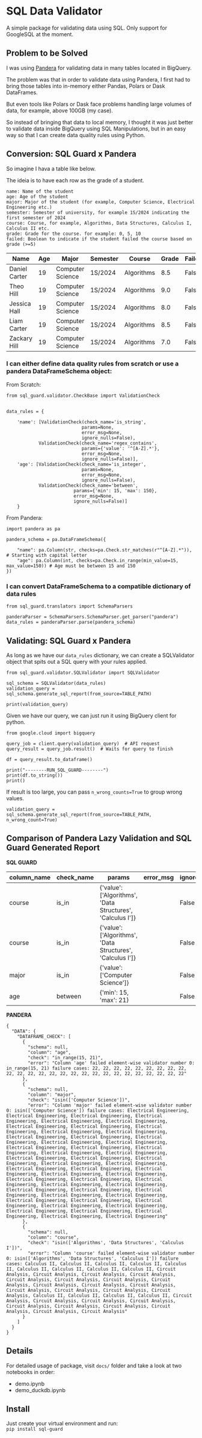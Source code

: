 # SQL Data Validator

A simple package for validating data using SQL. Only support for GoogleSQL at the moment.

## Problem to be Solved

I was using [Pandera](https://github.com/unionai-oss/pandera) for validating data in many tables located in BigQuery.  

The problem was that in order to validate data using Pandera, I first had to bring those tables into in-memory either Pandas, Polars or Dask DataFrames. 

But even tools like Polars or Dask face problems handling large volumes of data, for example, above 100GB (my case).

So instead of bringing that data to local memory, I thought it was just better to validate data inside BigQuery using SQL Manipulations, but in an easy way so that I can create data quality rules using Python.

## Conversion: SQL Guard x Pandera

So imagine I hava a table like below.

The ideia is to have each row as the grade of a student.  
```
name: Name of the student  
age: Age of the student  
major: Major of the student (for example, Computer Science, Electrical Engineering etc.)  
semester: Semester of university, for example 1S/2024 indicating the first semester of 2024  
course: Course, for example, Algorithms, Data Structures, Calculus I, Calculus II etc.  
grade: Grade for the course. for example: 0, 5, 10  
failed: Boolean to indicate if the student failed the course based on grade (>=5)  
```

| Name            | Age | Major            | Semester | Course      | Grade | Failed |
|-----------------|-----|------------------|----------|-------------|-------|--------|
| Daniel Carter   | 19  | Computer Science | 1S/2024  | Algorithms  | 8.5   | False  |
| Theo Hill       | 19  | Computer Science | 1S/2024  | Algorithms  | 9.0   | False  |
| Jessica Hall    | 19  | Computer Science | 1S/2024  | Algorithms  | 8.0   | False  |
| Liam Carter     | 19  | Computer Science | 1S/2024  | Algorithms  | 8.5   | False  |
| Zackary Hill    | 19  | Computer Science | 1S/2024  | Algorithms  | 7.0   | False  |


### I can either define data quality rules from scratch or use a pandera DataFrameSchema object:

From Scratch:
```
from sql_guard.validator.CheckBase import ValidationCheck


data_rules = {

    'name': [ValidationCheck(check_name='is_string',
                            params=None,
                            error_msg=None,
                            ignore_nulls=False),
            ValidationCheck(check_name='regex_contains',
                            params={'value': '^[A-Z].*'},
                            error_msg=None,
                            ignore_nulls=False)],
    'age': [ValidationCheck(check_name='is_integer',
                            params=None,
                            error_msg=None,
                            ignore_nulls=False),
            ValidationCheck(check_name='between',
                         params={'min': 15, 'max': 150},
                         error_msg=None,
                         ignore_nulls=False)]
    }
```
From Pandera:
```
import pandera as pa

pandera_schema = pa.DataFrameSchema({

    "name": pa.Column(str, checks=pa.Check.str_matches(r"^[A-Z].*")), # Starting with capital letter
    "age": pa.Column(int, checks=pa.Check.in_range(min_value=15, max_value=150)) # Age must be between 15 and 150
})
```

### I can convert DataFrameSchema to a compatible dictionary of data rules
```
from sql_guard.translators import SchemaParsers

panderaParser = SchemaParsers.SchemaParser.get_parser("pandera")
data_rules = panderaParser.parse(pandera_schema)
```

## Validating: SQL Guard x Pandera

As long as we have our `data_rules` dictionary, we can create a SQLValidator object that spits out a SQL query with your rules applied.

```
from sql_guard.validator.SQLValidator import SQLValidator

sql_schema = SQLValidator(data_rules)
validation_query = sql_schema.generate_sql_report(from_source=TABLE_PATH)

print(validation_query)
```

Given we have our query, we can just run it using BigQuery client for python.

```
from google.cloud import bigquery

query_job = client.query(validation_query)  # API request
query_result = query_job.result()  # Waits for query to finish

df = query_result.to_dataframe()

print("--------RUN_SQL_GUARD--------")
print(df.to_string())
print()
```

If result is too large, you can pass `n_wrong_counts=True` to group wrong values.
```
validation_query = sql_schema.generate_sql_report(from_source=TABLE_PATH, n_wrong_count=True)
```

## Comparison of Pandera Lazy Validation and SQL Guard Generated Report
**SQL GUARD**

| column_name | check_name | params                                             | error_msg | ignore_nulls | wrong_value            |
|-------------|------------|---------------------------------------------------|-----------|--------------|------------------------|
| course      | is_in      | {'value': ['Algorithms', 'Data Structures', 'Calculus I']} | <NA>      | False        | Calculus II            |
| course      | is_in      | {'value': ['Algorithms', 'Data Structures', 'Calculus I']} | <NA>      | False        | Circuit Analysis       |
| major       | is_in      | {'value': ['Computer Science']}                     | <NA>      | False        | Electrical Engineering |
| age         | between    | {'min': 15, 'max': 21}                             | <NA>      | False        | 22                     |

**PANDERA**
```
{
  "DATA": {
    "DATAFRAME_CHECK": [
      {
        "schema": null,
        "column": "age",
        "check": "in_range(15, 21)",
        "error": "Column 'age' failed element-wise validator number 0: in_range(15, 21) failure cases: 22, 22, 22, 22, 22, 22, 22, 22, 22, 22, 22, 22, 22, 22, 22, 22, 22, 22, 22, 22, 22, 22, 22, 22, 22, 22"
      },
      {
        "schema": null,
        "column": "major",
        "check": "isin(['Computer Science'])",
        "error": "Column 'major' failed element-wise validator number 0: isin(['Computer Science']) failure cases: Electrical Engineering, Electrical Engineering, Electrical Engineering, Electrical Engineering, Electrical Engineering, Electrical Engineering, Electrical Engineering, Electrical Engineering, Electrical Engineering, Electrical Engineering, Electrical Engineering, Electrical Engineering, Electrical Engineering, Electrical Engineering, Electrical Engineering, Electrical Engineering, Electrical Engineering, Electrical Engineering, Electrical Engineering, Electrical Engineering, Electrical Engineering, Electrical Engineering, Electrical Engineering, Electrical Engineering, Electrical Engineering, Electrical Engineering, Electrical Engineering, Electrical Engineering, Electrical Engineering, Electrical Engineering, Electrical Engineering, Electrical Engineering, Electrical Engineering, Electrical Engineering, Electrical Engineering, Electrical Engineering, Electrical Engineering, Electrical Engineering, Electrical Engineering, Electrical Engineering, Electrical Engineering, Electrical Engineering, Electrical Engineering, Electrical Engineering, Electrical Engineering, Electrical Engineering, Electrical Engineering, Electrical Engineering, Electrical Engineering, Electrical Engineering, Electrical Engineering"
      },
      {
        "schema": null,
        "column": "course",
        "check": "isin(['Algorithms', 'Data Structures', 'Calculus I'])",
        "error": "Column 'course' failed element-wise validator number 0: isin(['Algorithms', 'Data Structures', 'Calculus I']) failure cases: Calculus II, Calculus II, Calculus II, Calculus II, Calculus II, Calculus II, Calculus II, Calculus II, Calculus II, Circuit Analysis, Circuit Analysis, Circuit Analysis, Circuit Analysis, Circuit Analysis, Circuit Analysis, Circuit Analysis, Circuit Analysis, Circuit Analysis, Circuit Analysis, Circuit Analysis, Circuit Analysis, Circuit Analysis, Circuit Analysis, Circuit Analysis, Calculus II, Calculus II, Calculus II, Calculus II, Circuit Analysis, Circuit Analysis, Circuit Analysis, Circuit Analysis, Circuit Analysis, Circuit Analysis, Circuit Analysis, Circuit Analysis, Circuit Analysis, Circuit Analysis"
      }
    ]
  }
}
```

## Details

For detailed usage of package, visit `docs/` folder and take a look at two notebooks in order:
- demo.ipynb
- demo_duckdb.ipynb

## Install

Just create your virtual environment and run:  
`pip install sql-guard`



